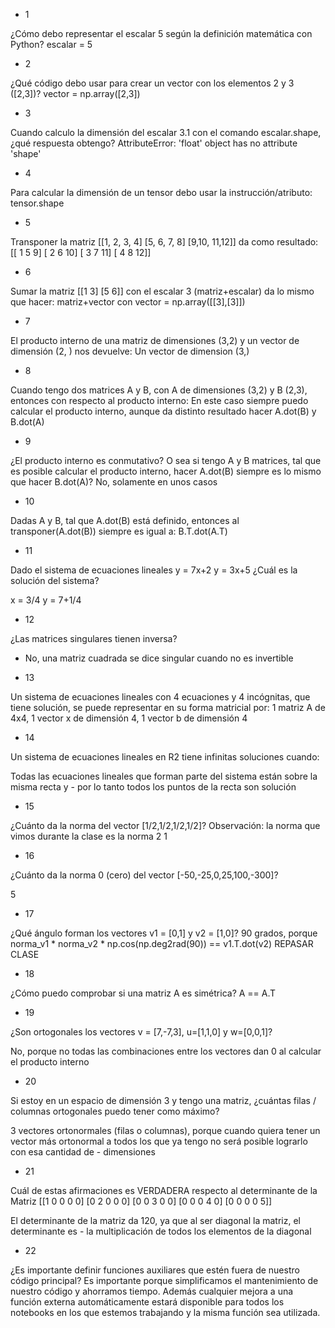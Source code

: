 - 1

¿Cómo debo representar el escalar 5 según la definición matemática con Python?
escalar = 5
- 2

¿Qué código debo usar para crear un vector con los elementos 2 y 3 ([2,3])?
vector = np.array([2,3])
- 3

Cuando calculo la dimensión del escalar 3.1 con el comando escalar.shape, ¿qué respuesta obtengo?
AttributeError: 'float' object has no attribute 'shape'
- 4

Para calcular la dimensión de un tensor debo usar la instrucción/atributo:
tensor.shape
- 5

Transponer la matriz [[1, 2, 3, 4] [5, 6, 7, 8] [9,10, 11,12]] da como resultado:
[[ 1 5 9] [ 2 6 10] [ 3 7 11] [ 4 8 12]]
- 6

Sumar la matriz [[1 3] [5 6]] con el escalar 3 (matriz+escalar) da lo mismo que hacer:
matriz+vector con vector = np.array([[3],[3]])
- 7

El producto interno de una matriz de dimensiones (3,2) y un vector de dimensión (2, ) nos devuelve:
Un vector de dimension (3,)
- 8

Cuando tengo dos matrices A y B, con A de dimensiones (3,2) y B (2,3), entonces con respecto al producto interno:
En este caso siempre puedo calcular el producto interno, aunque da distinto resultado hacer A.dot(B) y B.dot(A)
- 9

¿El producto interno es conmutativo? O sea si tengo A y B matrices, tal que es posible calcular el producto interno, hacer A.dot(B) siempre es lo mismo que hacer B.dot(A)?
No, solamente en unos casos
- 10

Dadas A y B, tal que A.dot(B) está definido, entonces al transponer(A.dot(B)) siempre es igual a:
B.T.dot(A.T)
- 11

Dado el sistema de ecuaciones lineales y = 7x+2 y = 3x+5 ¿Cuál es la solución del sistema?

x = 3/4 y = 7+1/4
- 12

¿Las matrices singulares tienen inversa?
- No, una matriz cuadrada se dice singular cuando no es invertible

- 13

Un sistema de ecuaciones lineales con 4 ecuaciones y 4 incógnitas, que tiene solución, se puede representar en su forma matricial por:
1 matriz A de 4x4, 1 vector x de dimensión 4, 1 vector b de dimensión 4

- 14

Un sistema de ecuaciones lineales en R2 tiene infinitas soluciones cuando:

Todas las ecuaciones lineales que forman parte del sistema están sobre la misma recta y - por lo tanto todos los puntos de la recta son solución

- 15

¿Cuánto da la norma del vector [1/2,1/2,1/2,1/2]? Observación: la norma que vimos durante la clase es la norma 2
1
- 16

¿Cuánto da la norma 0 (cero) del vector [-50,-25,0,25,100,-300]?

5
- 17

¿Qué ángulo forman los vectores v1 = [0,1] y v2 = [1,0]?
90 grados, porque norma_v1 * norma_v2 * np.cos(np.deg2rad(90)) == v1.T.dot(v2)
REPASAR CLASE
- 18

¿Cómo puedo comprobar si una matriz A es simétrica?
A == A.T
- 19

¿Son ortogonales los vectores v = [7,-7,3], u=[1,1,0] y w=[0,0,1]?

No, porque no todas las combinaciones entre los vectores dan 0 al calcular el producto interno
- 20

Si estoy en un espacio de dimensión 3 y tengo una matriz, ¿cuántas filas / columnas ortogonales puedo tener como máximo?

3 vectores ortonormales (filas o columnas), porque cuando quiera tener un vector más ortonormal a todos los que ya tengo no será posible lograrlo con esa cantidad de - dimensiones

- 21

Cuál de estas afirmaciones es VERDADERA respecto al determinante de la Matriz
[[1 0 0 0 0]
[0 2 0 0 0]
[0 0 3 0 0]
[0 0 0 4 0]
[0 0 0 0 5]]

El determinante de la matriz da 120, ya que al ser diagonal la matriz, el determinante es - la multiplicación de todos los elementos de la diagonal

- 22

¿Es importante definir funciones auxiliares que estén fuera de nuestro código principal?
Es importante porque simplificamos el mantenimiento de nuestro código y ahorramos tiempo. Además cualquier mejora a una función externa automáticamente estará disponible para todos los notebooks en los que estemos trabajando y la misma función sea utilizada.
